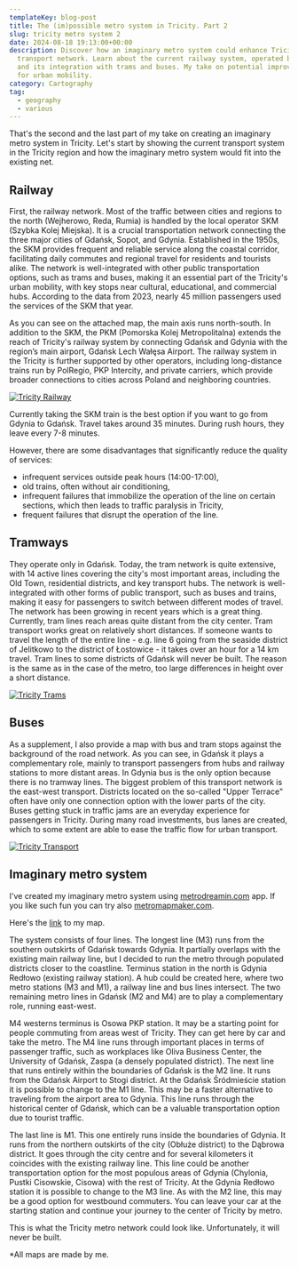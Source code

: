```yaml
---
templateKey: blog-post
title: The (im)possible metro system in Tricity. Part 2
slug: tricity metro system 2
date: 2024-08-18 19:13:00+00:00
description: Discover how an imaginary metro system could enhance Tricity's
  transport network. Learn about the current railway system, operated by SKM,
  and its integration with trams and buses. My take on potential improvements
  for urban mobility.
category: Cartography
tag:
  - geography
  - various
---
```


That's the second and the last part of my take on creating an imaginary metro system in Tricity. Let's start by showing the current transport system in the Tricity region and how the imaginary metro system would fit into the existing net.

## Railway 

First, the railway network. Most of the traffic between cities and regions to the north (Wejherowo, Reda, Rumia) is handled by the local operator SKM (Szybka Kolej Miejska). It is a crucial transportation network connecting the three major cities of Gdańsk, Sopot, and Gdynia. Established in the 1950s, the SKM provides frequent and reliable service along the coastal corridor, facilitating daily commutes and regional travel for residents and tourists alike. The network is well-integrated with other public transportation options, such as trams and buses, making it an essential part of the Tricity's urban mobility, with key stops near cultural, educational, and commercial hubs. According to the data from 2023, nearly 45 million passengers used the services of the SKM that year.

As you can see on the attached map, the main axis runs north-south. In addition to the SKM, the PKM (Pomorska Kolej Metropolitalna) extends the reach of Tricity's railway system by connecting Gdańsk and Gdynia with the region’s main airport, Gdańsk Lech Wałęsa Airport. The railway system in the Tricity is further supported by other operators, including long-distance trains run by PolRegio, PKP Intercity, and private carriers, which provide broader connections to cities across Poland and neighboring countries.

[![Tricity Railway](/assets/tricity_railway.png)](/assets/tricity_railway.png)

Currently taking the SKM train is the best option if you want to go from Gdynia to Gdańsk. Travel takes around 35 minutes. During rush hours, they leave every 7-8 minutes. 

However, there are some disadvantages that significantly reduce the quality of services:
- infrequent services outside peak hours (14:00-17:00),
- old trains, often without air conditioning,
- infrequent failures that immobilize the operation of the line on certain sections, which then leads to traffic paralysis in Tricity,
- frequent failures that disrupt the operation of the line.

## Tramways

They operate only in Gdańsk. Today, the tram network is quite extensive, with 14 active lines covering the city's most important areas, including the Old Town, residential districts, and key transport hubs. The network is well-integrated with other forms of public transport, such as buses and trains, making it easy for passengers to switch between different modes of travel. The network has been growing in recent years which is a great thing. Currently, tram lines reach areas quite distant from the city center. 
Tram transport works great on relatively short distances. If someone wants to travel the length of the entire line - e.g. line 6 going from the seaside district of Jelitkowo to the district of Łostowice - it takes over an hour for a 14 km travel. 
Tram lines to some districts of Gdańsk will never be built. The reason is the same as in the case of the metro, too large differences in height over a short distance.

[![Tricity Trams](/assets/tricity_trams.png)](/assets/tricity_trams.png)
## Buses

As a supplement, I also provide a map with bus and tram stops against the background of the road network. As you can see, in Gdańsk it plays a complementary role, mainly to transport passengers from hubs and railway stations to more distant areas. In Gdynia bus is the only option because there is no tramway lines. The biggest problem of this transport network is the east-west transport. Districts located on the so-called "Upper Terrace" often have only one connection option with the lower parts of the city. Buses getting stuck in traffic jams are an everyday experience for passengers in Tricity. During many road investments, bus lanes are created, which to some extent are able to ease the traffic flow for urban transport.

[![Tricity Transport](/assets/tricity_transport.png)](/assets/tricity_transport.png)
## Imaginary metro system

I've created my imaginary metro system using <a href="https://metrodreamin.com">metrodreamin.com</a> app. If you like such fun you can try also <a href="https://metromapmaker.com/">metromapmaker.com</a>.

Here's the <a href="https://metrodreamin.com/edit/djBWQkk0amd2SmY2cTlKekJSb0xOWTdvTkxBM3ww">link</a> to my map. 

The system consists of four lines. The longest line (M3) runs from the southern outskirts of Gdańsk towards Gdynia. It partially overlaps with the existing main railway line, but I decided to run the metro through populated districts closer to the coastline. Terminus station in the north is Gdynia Redłowo (existing railway station). A hub could be created here, where two metro stations (M3 and M1), a railway line and bus lines intersect. The two remaining metro lines in Gdańsk (M2 and M4) are to play a complementary role, running east-west.

M4 westerns terminus is Osowa PKP station. It may be a starting point for people commuting from areas west of Tricity. They can get here by car and take the metro. The M4 line runs through important places in terms of passenger traffic, such as workplaces like Oliva Business Center, the University of Gdańsk, Zaspa (a densely populated district). The next line that runs entirely within the boundaries of Gdańsk is the M2 line. It runs from the Gdańsk Airport to Stogi district. At the Gdańsk Śródmieście station it is possible to change to the M1 line. This may be a faster alternative to traveling from the airport area to Gdynia. This line runs through the historical center of Gdańsk, which can be a valuable transportation option due to tourist traffic.

The last line is M1. This one entirely runs inside the boundaries of Gdynia. It runs from the northern outskirts of the city (Obłuże district) to the Dąbrowa district. It goes through the city centre and for several kilometers it coincides with the existing railway line. This line could be another transportation option for the most populous areas of Gdynia (Chylonia, Pustki Cisowskie, Cisowa) with the rest of Tricity. At the Gdynia Redłowo station it is possible to change to the M3 line. As with the M2 line, this may be a good option for westbound commuters. You can leave your car at the starting station and continue your journey to the center of Tricity by metro.

This is what the Tricity metro network could look like. Unfortunately, it will never be built.

*All maps are made by me.

